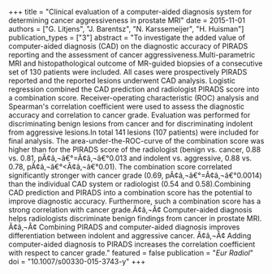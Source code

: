 +++
title = "Clinical evaluation of a computer-aided diagnosis system for determining cancer aggressiveness in prostate MRI"
date = 2015-11-01
authors = ["G. Litjens", "J. Barentsz", "N. Karssemeijer", "H. Huisman"]
publication_types = ["3"]
abstract = "To investigate the added value of computer-aided diagnosis (CAD) on the diagnostic accuracy of PIRADS reporting and the assessment of cancer aggressiveness.Multi-parametric MRI and histopathological outcome of MR-guided biopsies of a consecutive set of 130 patients were included. All cases were prospectively PIRADS reported and the reported lesions underwent CAD analysis. Logistic regression combined the CAD prediction and radiologist PIRADS score into a combination score. Receiver-operating characteristic (ROC) analysis and Spearman's correlation coefficient were used to assess the diagnostic accuracy and correlation to cancer grade. Evaluation was performed for discriminating benign lesions from cancer and for discriminating indolent from aggressive lesions.In total 141 lesions (107 patients) were included for final analysis. The area-under-the-ROC-curve of the combination score was higher than for the PIRADS score of the radiologist (benign vs. cancer, 0.88 vs. 0.81, pÃ¢â‚¬â€°=Ã¢â‚¬â€°0.013 and indolent vs. aggressive, 0.88 vs. 0.78, pÃ¢â‚¬â€°<Ã¢â‚¬â€°0.01). The combination score correlated significantly stronger with cancer grade (0.69, pÃ¢â‚¬â€°=Ã¢â‚¬â€°0.0014) than the individual CAD system or radiologist (0.54 and 0.58).Combining CAD prediction and PIRADS into a combination score has the potential to improve diagnostic accuracy. Furthermore, such a combination score has a strong correlation with cancer grade.Ã¢â‚¬Â¢ Computer-aided diagnosis helps radiologists discriminate benign findings from cancer in prostate MRI. Ã¢â‚¬Â¢ Combining PIRADS and computer-aided diagnosis improves differentiation between indolent and aggressive cancer. Ã¢â‚¬Â¢ Adding computer-aided diagnosis to PIRADS increases the correlation coefficient with respect to cancer grade."
featured = false
publication = "*Eur Radiol*"
doi = "10.1007/s00330-015-3743-y"
+++

